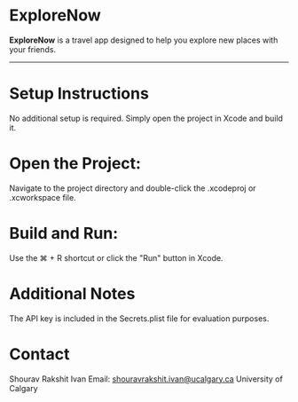 # **ExploreNow**

**ExploreNow** is a travel app designed to help you explore new places with your friends.

---

# **Setup Instructions**
No additional setup is required. Simply open the project in Xcode and build it.

# **Open the Project:**
Navigate to the project directory and double-click the .xcodeproj or .xcworkspace file.

# **Build and Run:**
Use the ⌘ + R shortcut or click the "Run" button in Xcode.

# **Additional Notes**
The API key is included in the Secrets.plist file for evaluation purposes.

# **Contact**
Shourav Rakshit Ivan
Email: shouravrakshit.ivan@ucalgary.ca
University of Calgary
